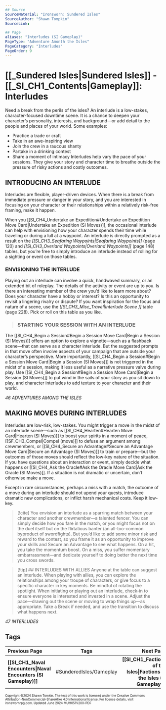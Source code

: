 ```yaml
---
## Source
SourceMaterial: "Ironsworn: Sundered Isles"
SourceAuthor: "Shawn Tompkin"
SourceLink: 

## Page
aliases: "Interludes (SI Gameplay)"
PageType: "Adventure Amonth the Isles"
PageCategory: "Interludes"
PageOrder: 9
---
```

# [[_Sundered Isles|Sundered Isles]] - [[_SI_CH1_Contents|Gameplay]]: Interludes
Need a break from the perils of the isles? An interlude is a low-stakes, character-focused downtime scene. It is a chance to deepen your character’s personality, interests, and background—or add detail to the people and places of your world. Some examples:
- Practice a trade or craft
- Take in an awe-inspiring view
- Join the crew in a raucous shanty
- Partake in a drinking contest
- Share a moment of intimacy
Interludes help vary the pace of your sessions. They give your story and character time to breathe outside the pressure of risky actions and costly outcomes.

## INTRODUCING AN INTERLUDE
Interludes are flexible, player-driven devices. When there is a break from immediate pressure or danger in your story, and you are interested in focusing on your character or their relationships within a relatively risk-free framing, make it happen.

When you [[SI_CH4_Undertake an Expedition#Undertake an Expedition Move Card|Undertake an Expedition (SI Moves)]], the occasional interlude can help with envisioning how your character spends their time while traveling or during a lull at a waypoint. An interlude is directly prompted as a result on the _[[SI_CH3_Seafaring Waypoints|Seafaring Waypoints]]_ (page 120) and _[[SI_CH3_Overland Waypoints|Overland Waypoints]]_ (page 148) tables, but you’re free to simply introduce an interlude instead of rolling for a sighting or event on those tables.

### ENVISIONING THE INTERLUDE
Playing out an interlude can involve a quick, handwaved summary, or an extended bit of roleplay. The details of the activity or event are up to you. Is there an interesting member of the crew you’d like to learn more about? Does your character have a hobby or interest? Is this an opportunity to revisit a lingering rivalry or dispute? If you want inspiration for the focus and nature of a scene, use the _[[SI_CH3_Misc_Travel|Interlude Scene ]]_ table (page 228). Pick or roll on this table as you like.

> ### STARTING YOUR SESSION WITH AN INTERLUDE
The [[SI_CH4_Begin a Session#Begin a Session Move Card|Begin a Session (SI Moves)]] offers an option to explore a vignette—such as a flashback scene—that can serve as a character interlude. But the suggested prompts in that move often involve aspects of your campaign that are outside your character’s perspective. More importantly, [[SI_CH4_Begin a Session#Begin a Session Move Card|Begin a Session (SI Moves)]] is not triggered in the midst of a session, making it less useful as a narrative pressure valve during play. Use [[SI_CH4_Begin a Session#Begin a Session Move Card|Begin a Session (SI Moves)]] to put wind in the sails of your story as you sit down to play, and character interludes to add texture to your character and their world.

*46 ADVENTURES AMONG THE ISLES*

## MAKING MOVES DURING INTERLUDES
Interludes are low-risk, low-stakes. You might trigger a move in the midst of an interlude scene—such as [[SI_CH4_Hearten#Hearten Move Card|Hearten (SI Moves)]] to boost your spirits in a moment of peace, [[SF_CH3_Compel|Compel (move)]] to defuse an argument among crewmembers, or [[SI_CH4_Secure an Advantage#Secure an Advantage Move Card|Secure an Advantage (SI Moves)]] to train or prepare—but the outcomes of those moves should reflect the low-key nature of the situation. If you have questions about an interaction or event, simply decide what happens or [[SI_CH4_Ask the Oracle#Ask the Oracle Move Card|Ask the Oracle (SI Moves)]]. If a situation is not dramatic or uncertain, don’t otherwise make a move.

Except in rare circumstances, perhaps a miss with a match, the outcome of a move during an interlude should not upend your quests, introduce dramatic new complications, or inflict harsh mechanical costs. Keep it low-key.

> [!cite]
> You envision an interlude as a sparring match between your character and another crewmember—a talented fencer. You can simply decide how you fare in the match, or you might focus not on the duel itself but on the flirtatious banter (an all-too-common byproduct of swordfights). But you’d like to add some minor risk and reward to the contest, so you frame it as an opportunity to improve your skills and Secure an Advantage to see what happens. On a hit, you take the momentum boost. On a miss, you suffer momentary embarrassment—and dedicate yourself to doing better the next time you cross swords.

> [!tip] ## INTERLUDES WITH ALLIES
> Anyone at the table can suggest an interlude. When playing with allies, you can explore the relationships among your troupe of characters, or give focus to a specific character in key moments. Be mindful of rotating the spotlight. When initiating or playing out an interlude, check-in to ensure everyone is interested and invested in a scene. Adjust the pace—drawing out the scene or moving to wrap things up—as appropriate. Take a Break if needed, and use the transition to discuss what happens next.
 
*47 INTERLUDES*

## Tags

| Previous Page | Tags | Next Page |
| :--- | :---: | ---: |
| **[[SI_CH1_Naval Encounters\|Naval Encounters (SI Gameplay)]]** | #SunderedIsles/Gameplay| **[[SI_CH1_Factions of the Isles\|Factions of the Isles (SI Gameplay)]]** |


<font size=-2>Copyright ©2024 Shawn Tomkin. The text of this work is licensed under the Creative Commons Attribution-NonCommercial-ShareAlike 4.0 International license. For license details, visit ironswornrpg.com. Updated June 2024 MUH051V200-PDF</font>